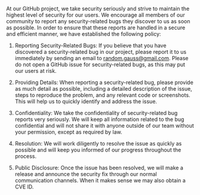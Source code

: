 At our GitHub project, we take security seriously and strive to maintain
the highest level of security for our users. We encourage all members of our
community to report any security-related bugs they discover to us as soon as
possible. In order to ensure that these reports are handled in a secure and
efficient manner, we have established the following policy:

1. Reporting Security-Related Bugs: If you believe that you have discovered
   a security-related bug in our project, please report it to us immediately
   by sending an email to random.gauss@gmail.com. Please do not open
   a GitHub issue for security-related bugs, as this may put our users at risk.

2. Providing Details: When reporting a security-related bug, please provide
   as much detail as possible, including a detailed description of the issue,
   steps to reproduce the problem, and any relevant code or screenshots.
   This will help us to quickly identify and address the issue.

3. Confidentiality: We take the confidentiality of security-related bug reports
   very seriously. We will keep all information related to the bug confidential
   and will not share it with anyone outside of our team without your
   permission, except as required by law.

4. Resolution: We will work diligently to resolve the issue as quickly as
   possible and will keep you informed of our progress throughout the process.

5. Public Disclosure: Once the issue has been resolved, we will make a release
   and announce the security fix through our normal communication channels.
   When it makes sense we may also obtain a CVE ID.
